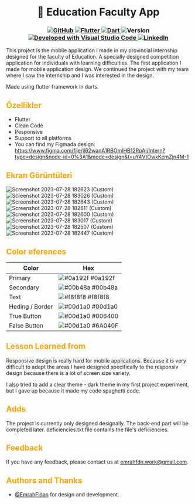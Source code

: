 <h1 align="center">
<br>
📱 Education Faculty App 
</h1>

<h3 align="center">
  <a class="header-badge" target="_blank" href="https://github.com/EmrahFidan">
    <img alt="GitHub" src="https://img.shields.io/badge/GitHub-white.svg?logo=github&style=social"/>
  </a>
  <a href="https://flutter.dev/" target="_blank">
    <img alt="Flutter" src="https://img.shields.io/badge/Made%20with-Flutter-blue.svg"/>
  </a>
  <a href="https://dart.dev/" target="_blank">
    <img alt="Dart" src="https://img.shields.io/badge/Language-Dart-purple.svg"/>
  </a>
  <img alt="Version" src="https://img.shields.io/badge/Version-3.70.0-red.svg"/>
  <a href="https://code.visualstudio.com/" target="_blank">
    <img alt="Developed with Visual Studio Code" src="https://img.shields.io/badge/Developed%20with-Visual%20Studio%20Code-green"/>
  </a>
  <a class="header-badge" target="_blank" href="https://www.linkedin.com/in/emrah-fidann/" >
    <img alt="LinkedIn" src="https://img.shields.io/badge/LinkedIn-blue.svg?logo=linkedin&style=social"/>
  </a>
</h3>




This project is the mobile application I made in my provincial internship designed for the faculty of Education. A specially designed competition application for individuals with learning difficulties. The first application I made for mobile application design. We continued the project with my team where I saw the internship and I was interested in the design. 

Made using flutter framework in darts.

<h2 style="color: #ffa500;"> Özellikler </h1>

- Flutter
- Clean Code
- Pesponsive
- Support to all platforms
- You can find my Figmada design: https://www.figma.com/file/jl62wanA1RBOmlHB12RpAi/Intern?type=design&node-id=0%3A1&mode=design&t=uY4VtOwxKemZjn4M-1

  
<h2 style="color: #ffa500;"> Ekran Görüntüleri</h1>

![Screenshot 2023-07-28 182623 (Custom)](https://github.com/EmrahFidan/EmrahFidan/assets/114583209/46cf388f-d7a8-4d19-9a97-01793ac6bd1a) ![Screenshot 2023-07-28 183026 (Custom)](https://github.com/EmrahFidan/EmrahFidan/assets/114583209/fe23376f-812f-4f09-bdef-3037b97dc47d) ![Screenshot 2023-07-28 182643 (Custom)](https://github.com/EmrahFidan/EmrahFidan/assets/114583209/81eb40b9-af95-4ad7-b45c-757608cd6ad6) ![Screenshot 2023-07-28 182611 (Custom)](https://github.com/EmrahFidan/EmrahFidan/assets/114583209/b8697d9b-a243-48ff-8b6c-ef9a6e7eb30e) ![Screenshot 2023-07-28 182600 (Custom)](https://github.com/EmrahFidan/EmrahFidan/assets/114583209/fd59be52-55e4-4007-b177-3f628db55b2e) ![Screenshot 2023-07-28 183017 (Custom)](https://github.com/EmrahFidan/EmrahFidan/assets/114583209/0b9ee9ca-9fe9-4e09-8c39-e0a878188581) ![Screenshot 2023-07-28 182507 (Custom)](https://github.com/EmrahFidan/EmrahFidan/assets/114583209/4332fa89-b792-4274-9c15-4c73c9a17e54) ![Screenshot 2023-07-28 182447 (Custom)](https://github.com/EmrahFidan/EmrahFidan/assets/114583209/a96dca68-8399-4c3a-a831-6653a8eee818)


<h2 style="color: #ffa500;">Color eferences</h1>

| Color             | Hex                                                                |
| ----------------- | ------------------------------------------------------------------ |
| Primary | ![#0a192f](https://via.placeholder.com/10/0C1821?text=+) #0a192f |
| Secondary | ![#00b48a](https://via.placeholder.com/10/1B2A41?text=+) #00b48a |
| Text | ![#f8f8f8](https://via.placeholder.com/10/CCC9DC?text=+) #f8f8f8 |
| Heding / Border | ![#00d1a0](https://via.placeholder.com/10/6247AA?text=+) #00d1a0 | 
| True Button | ![#00d1a0](https://via.placeholder.com/10/006400?text=+) #006400 | 
| False Button | ![#00d1a0](https://via.placeholder.com/10/6A040F?text=+) #6A040F | 

<h2 style="color: #ffa500;">Lesson Learned from</h1>


Responsive design is really hard for mobile applications. Because it is very difficult to adapt the areas I have designed specifically to the responsiv design because there is a lot of screen size variety. 

I also tried to add a clear theme - dark theme in my first project experiment, but I gave up because it made my code spaghetti code.

<h2 style="color: #ffa500;">Adds</h1>

The project is currently only designed designally. The back-end part will be completed later. deficiencies.txt file contains the file's deficiencies.


<h2 style="color: #ffa500;">Feedback</h1>

If you have any feedback, please contact us at emrahfdn.work@gmail.com.

<h2 style="color: #ffa500;">Authors and Thanks</h1>

- [@EmrahFidan](https://github.com/EmrahFidan) for design and development.


  
